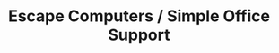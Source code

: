 ---
title: "Escape Computers / Simple Office Support"
url: /edinburgh/escape-computers-simple-office-support/
shop: Computer
---